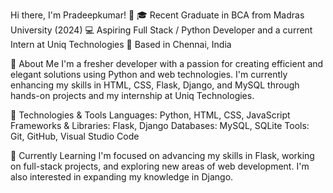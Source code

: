 Hi there, I'm Pradeepkumar! 👋
🎓 Recent Graduate in BCA from Madras University (2024)
💻 Aspiring Full Stack / Python Developer and a current Intern at Uniq Technologies
📍 Based in Chennai, India

🚀 About Me
I'm a fresher developer with a passion for creating efficient and elegant solutions using Python and web technologies. I'm currently enhancing my skills in HTML, CSS, Flask, Django, and MySQL through hands-on projects and my internship at Uniq Technologies.

🔧 Technologies & Tools
Languages: Python, HTML, CSS, JavaScript
Frameworks & Libraries: Flask, Django
Databases: MySQL, SQLite
Tools: Git, GitHub, Visual Studio Code

🌱 Currently Learning
I'm focused on advancing my skills in Flask, working on full-stack projects, and exploring new areas of web development. I'm also interested in expanding my knowledge in Django.
